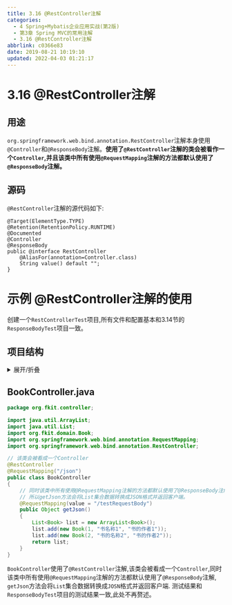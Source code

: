 ```yaml
---
title: 3.16 @RestController注解
categories: 
  - 4 Spring+Mybatis企业应用实战(第2版)
  - 第3章 Spring MVC的常用注解
  - 3.16 @RestController注解
abbrlink: c0366e83
date: 2019-08-21 10:19:10
updated: 2022-04-03 01:21:17
---
```

# 3.16 @RestController注解
## 用途
`org.springframework.web.bind.annotation.RestController`注解本身使用`@Controller`和`@ResponseBody`注解。**使用了`@RestController`注解的类会被看作一个`Controller`,并且该类中所有使用`@RequestMapping`注解的方法都默认使用了`@ResponseBody`注解。**
## 源码
`@RestController`注解的源代码如下:
```
@Target(ElementType.TYPE)
@Retention(RetentionPolicy.RUNTIME)
@Documented
@Controller
@ResponseBody
public @interface RestController
    @AliasFor(annotation=Controller.class)
    String value() default "";
}
```
# 示例 @RestController注解的使用
创建一个`RestControllerTest`项目,所有文件和配置基本和3.14节的`ResponseBodyTest`项目一致。
## 项目结构
<details><summary>展开/折叠</summary><pre>
G:\Desktop\随书源码\Spring+Mybatis企业应用实战(第2版)\codes\03\RestControllerTest
├─src\
│ └─org\
│   └─fkit\
│     ├─controller\
│     │ └─<a href="#BookController-java">BookController.java</a>
│     └─domain\
│       └─Book.java
└─WebContent\
  ├─index.jsp
  ├─js\
  │ ├─jquery-1.11.0.min.js
  │ ├─jquery-migrate-1.2.1.min.js
  │ └─json2.js
  ├─META-INF\
  │ └─MANIFEST.MF
  └─WEB-INF\
    ├─lib\
    │ ├─commons-logging-1.2.jar
    │ ├─<mark>jackson-annotations-2.9.2.jar</mark>
    │ ├─<mark>jackson-core-2.9.2.jar</mark>
    │ ├─<mark>jackson-databind-2.9.2.jar</mark>
    │ ├─spring-aop-5.0.1.RELEASE.jar
    │ ├─spring-aspects-5.0.1.RELEASE.jar
    │ ├─spring-beans-5.0.1.RELEASE.jar
    │ ├─spring-context-5.0.1.RELEASE.jar
    │ ├─spring-context-indexer-5.0.1.RELEASE.jar
    │ ├─spring-context-support-5.0.1.RELEASE.jar
    │ ├─spring-core-5.0.1.RELEASE.jar
    │ ├─spring-expression-5.0.1.RELEASE.jar
    │ ├─spring-instrument-5.0.1.RELEASE.jar
    │ ├─spring-jcl-5.0.1.RELEASE.jar
    │ ├─spring-jdbc-5.0.1.RELEASE.jar
    │ ├─spring-jms-5.0.1.RELEASE.jar
    │ ├─spring-messaging-5.0.1.RELEASE.jar
    │ ├─spring-orm-5.0.1.RELEASE.jar
    │ ├─spring-oxm-5.0.1.RELEASE.jar
    │ ├─spring-test-5.0.1.RELEASE.jar
    │ ├─spring-tx-5.0.1.RELEASE.jar
    │ ├─spring-web-5.0.1.RELEASE.jar
    │ ├─spring-webflux-5.0.1.RELEASE.jar
    │ ├─spring-webmvc-5.0.1.RELEASE.jar
    │ └─spring-websocket-5.0.1.RELEASE.jar
    ├─springmvc-config.xml
    └─web.xml
</pre></details>

## BookController.java
```java
package org.fkit.controller;

import java.util.ArrayList;
import java.util.List;
import org.fkit.domain.Book;
import org.springframework.web.bind.annotation.RequestMapping;
import org.springframework.web.bind.annotation.RestController;

// 该类会被看成一个Controller
@RestController
@RequestMapping("/json")
public class BookController
{
    // 同时该类中所有使用@RequestMapping注解的方法都默认使用了@ResponseBody注解，
    // 所以getJson方法会将List集合数据转换成JSON格式并返回客户端。
    @RequestMapping(value = "/testRequestBody")
    public Object getJson()
    {
        List<Book> list = new ArrayList<Book>();
        list.add(new Book(1, "书名称1", "书的作者1"));
        list.add(new Book(2, "书的名称2", "书的作者2"));
        return list;
    }
}
```
`BookController`使用了`@RestController`注解,该类会被看成一个`Controller`,同时该类中所有使用`@RequestMapping`注解的方法都默认使用了`@ResponseBody`注解, `getJson`方法会将`List`集合数据转换成`JOSN`格式并返回客户端.
测试结果和`ResponseBodyTest`项目的测试结果一致,此处不再赘述。
